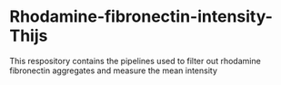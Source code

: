 # Rhodamine-fibronectin-intensity-Thijs
This respository contains the pipelines used to filter out rhodamine fibronectin aggregates and measure the mean intensity
